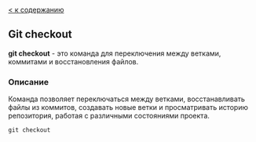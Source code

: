 [< к содержанию](./readme.md)

## Git checkout

**git checkout** - это команда для переключения между ветками, коммитами и восстановления файлов.

### Описание

Команда позволяет переключаться между ветками, восстанавливать файлы из коммитов, создавать новые ветки и просматривать историю репозитория, работая с различными состояниями проекта.

```bash=
git checkout
```